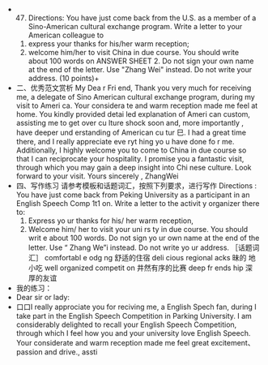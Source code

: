 - 47. Directions:
  You have just come back from the U.S. as a member of a Sino-American cultural
  exchange program. Write a letter to your American colleague to 
  1) express your thanks for his/her warm reception;
  2) welcome him/her to visit China in due course.
  You should write about 100 words on ANSWER SHEET 2. 
  Do not sign your own name at the end of the letter. Use "Zhang Wei" instead. 
  Do not write your address. (10 points)+
- 二、优秀范文赏析
  My Dea r Fri end, 
  Thank you very much for receiving me, a delegate of Sino American cultural exchange program, 
  during my visit to Ameri ca. Your considera te and warm reception made me feel at home. You kindly 
  provided detai led explanation of Ameri can custom, assisting me to get over cu lture shock soon and, more 
  importantly , have deeper und erstanding of American cu tur 巳. I had a great time there, and I really appreciate eve ryt hing yo u have done fo r me. 
  Additionally, I highly welcome you to come to China in due course so that I can reciprocate your 
  hospitality. I promise you a fantastic visit, through which you may gain a deep insight into Chi nese culture. 
  Look forward to your visit. 
  Yours sincerely , 
  ZhangWei
- 四、写作练习
  请参考模板和话题词汇，按照下列要求，进行写作
  Directions : 
  You have just come back from Peking University as a participant in an English Speech Comp 1t1 on.
  Write a letter to the activit y organizer there to: 
  1) Express yo ur thanks for his/ her warm reception, 
  2) Welcome him/ her to visit your uni rs ty in due course. 
  You should writ e about 100 words. Do not sign yo ur own name at the end of the letter. Use “ Zhang 
  We”i instead. Do not write yo ur address. 
  ［话题词汇］
  comfortabl e odg ng 舒适的住宿 deli cious regional acks 昧的 地小吃
  well organized competit on 井然有序的比赛 deep fr ends hip 深厚的友谊
- 我的练习：
- Dear sir or lady:
- 口口I really approciate you for reciving me, a English Spech fan, during I take part in the English Speech Competition in Parking University. I am considerably delighted to recall your English Speech Competition, through which I feel how you and your university love English Speech. Your considerate and warm reception made me feel great excitement、passion and drive., assti